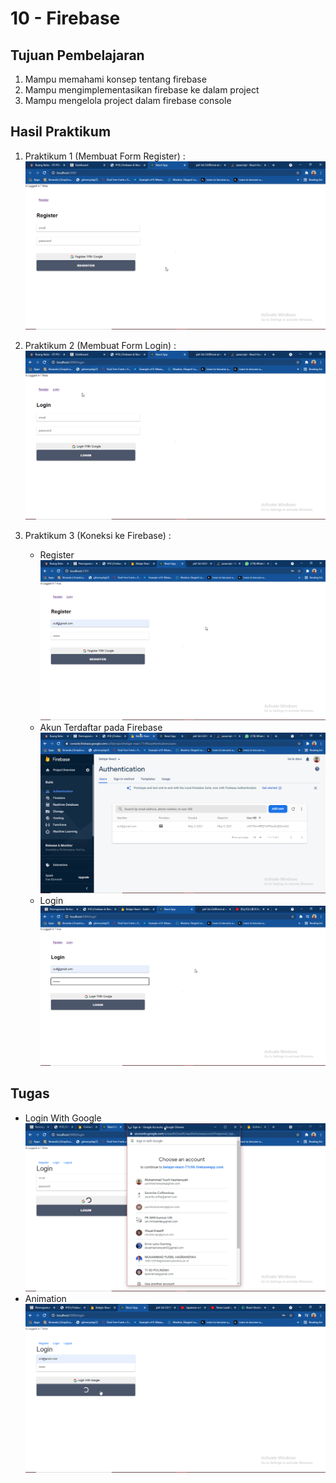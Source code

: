 # 10 - Firebase

## Tujuan Pembelajaran

1. Mampu memahami konsep tentang firebase
2. Mampu mengimplementasikan firebase ke dalam project
3. Mampu mengelola project dalam firebase console

## Hasil Praktikum

1. Praktikum 1 (Membuat Form Register) :
    ![Create Register Form](img/praktikum-1.png)

2. Praktikum 2 (Membuat Form Login) :
    ![Create Login Form](img/praktikum-2.png)

3. Praktikum 3 (Koneksi ke Firebase) :
    - Register
    ![Connect Register to Firebase](img/praktikum-3-1.png)
    - Akun Terdaftar pada Firebase
    ![Registered Account to Firebase](img/praktikum-3-1-firebase.png)
    - Login
    ![Connect Login to Firebase](img/praktikum-3-2.png)


## Tugas

- Login With Google
![Login With Google](img/sign-in-with-google.png)
- Animation
![Animation Loading](img/animation-loading.png)